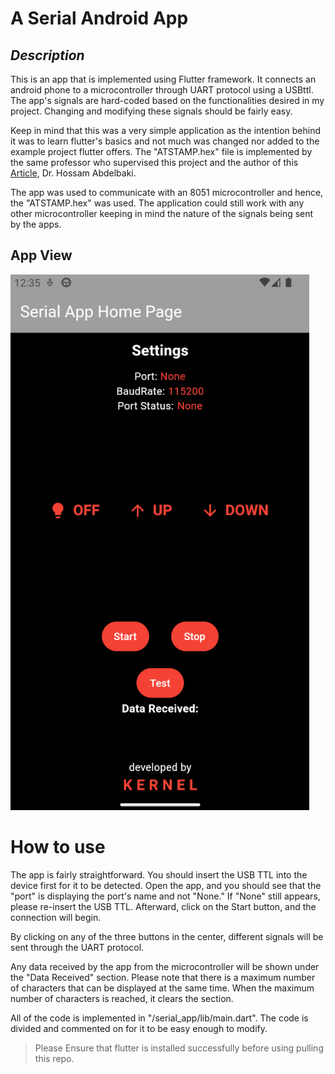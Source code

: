 # A Serial Android App
## _Description_
This is an app that is implemented using Flutter framework. It connects an android phone to a microcontroller through UART protocol using a USBttl. The app's signals are hard-coded based on the functionalities desired in my project. Changing and modifying these signals should be fairly easy.

Keep in mind that this was a very simple application as the intention behind it was to learn flutter's basics and not much was changed nor added to the example project flutter offers. The "ATSTAMP.hex" file is implemented by the same professor who supervised this project and the author of this [Article](https://circuitcellar.com/research-design-hub/mcu-based-ic-links-usb-to-legacy-pc-i-o/), Dr. Hossam Abdelbaki.

The app was used to communicate with an 8051 microcontroller and hence, the "ATSTAMP.hex" was used. The application could still work with any other microcontroller keeping in mind the nature of the signals being sent by the apps. 

## App View
![Image](./Resources/App_View.png)

# How to use
The app is fairly straightforward. You should insert the USB TTL into the device first for it to be detected. Open the app, and you should see that the "port" is displaying the port's name and not "None." If "None" still appears, please re-insert the USB TTL. Afterward, click on the Start button, and the connection will begin.

By clicking on any of the three buttons in the center, different signals will be sent through the UART protocol.

Any data received by the app from the microcontroller will be shown under the "Data Received" section. Please note that there is a maximum number of characters that can be displayed at the same time. When the maximum number of characters is reached, it clears the section.

All of the code is implemented in "/serial_app/lib/main.dart". The code is divided and commented on for it to be easy enough to modify.

> Please Ensure that flutter is installed successfully before using pulling this repo.
